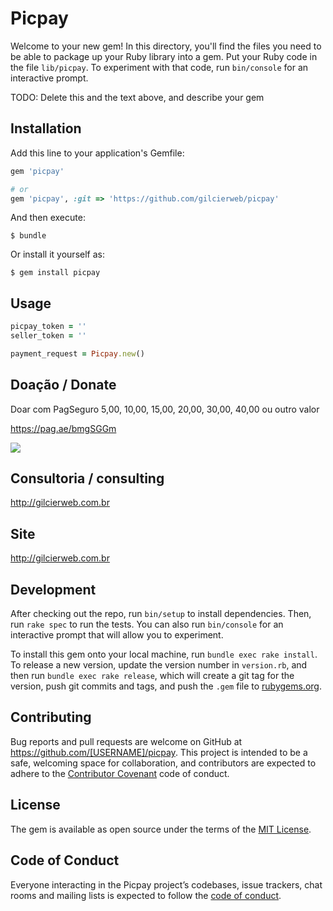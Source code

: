 # Picpay

Welcome to your new gem! In this directory, you'll find the files you need to be able to package up your Ruby library into a gem. Put your Ruby code in the file `lib/picpay`. To experiment with that code, run `bin/console` for an interactive prompt.

TODO: Delete this and the text above, and describe your gem

## Installation

Add this line to your application's Gemfile:

```ruby
gem 'picpay'

# or
gem 'picpay', :git => 'https://github.com/gilcierweb/picpay'
```

And then execute:

    $ bundle

Or install it yourself as:

    $ gem install picpay

## Usage


```ruby
picpay_token = ''
seller_token = ''

payment_request = Picpay.new()
```

## Doação / Donate
Doar com PagSeguro 5,00, 10,00, 15,00, 20,00, 30,00, 40,00 ou outro valor

https://pag.ae/bmgSGGm

[![](https://raw.github.com/gilcierweb/shopfacil/master/examples/image/clique-para-doar-qualquer-quantia.jpg)](https://pag.ae/bmgSGGm)

## Consultoria / consulting

http://gilcierweb.com.br

## Site

http://gilcierweb.com.br

## Development

After checking out the repo, run `bin/setup` to install dependencies. Then, run `rake spec` to run the tests. You can also run `bin/console` for an interactive prompt that will allow you to experiment.

To install this gem onto your local machine, run `bundle exec rake install`. To release a new version, update the version number in `version.rb`, and then run `bundle exec rake release`, which will create a git tag for the version, push git commits and tags, and push the `.gem` file to [rubygems.org](https://rubygems.org).

## Contributing

Bug reports and pull requests are welcome on GitHub at https://github.com/[USERNAME]/picpay. This project is intended to be a safe, welcoming space for collaboration, and contributors are expected to adhere to the [Contributor Covenant](http://contributor-covenant.org) code of conduct.

## License

The gem is available as open source under the terms of the [MIT License](https://opensource.org/licenses/MIT).

## Code of Conduct

Everyone interacting in the Picpay project’s codebases, issue trackers, chat rooms and mailing lists is expected to follow the [code of conduct](https://github.com/[USERNAME]/picpay/blob/master/CODE_OF_CONDUCT.md).
